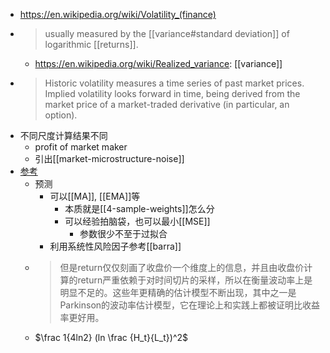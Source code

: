 - https://en.wikipedia.org/wiki/Volatility_(finance)
- > usually measured by the [[variance#standard deviation]] of logarithmic [[returns]].
  - https://en.wikipedia.org/wiki/Realized_variance: [[variance]]
- > Historic volatility measures a time series of past market prices. Implied volatility looks forward in time, being derived from the market price of a market-traded derivative (in particular, an option).
- 不同尺度计算结果不同
  - profit of market maker
  - 引出[[market-microstructure-noise]]
- [参考](https://mp.weixin.qq.com/s/3XYWwqDBzBMpLfy0Y70dvg)
  - 预测
    - 可以[[MA]], [[EMA]]等
      - 本质就是[[4-sample-weights]]怎么分
      - 可以经验拍脑袋，也可以最小[[MSE]]
        - 参数很少不至于过拟合
    - 利用系统性风险因子参考[[barra]]
  - > 但是return仅仅刻画了收盘价一个维度上的信息，并且由收盘价计算的return严重依赖于对时间切片的采样，所以在衡量波动率上是明显不足的。这些年更精确的估计模型不断出现，其中之一是Parkinson的波动率估计模型，它在理论上和实践上都被证明比收益率更好用。
  - $\frac 1{4ln2} (ln \frac {H_t}{L_t})^2$
